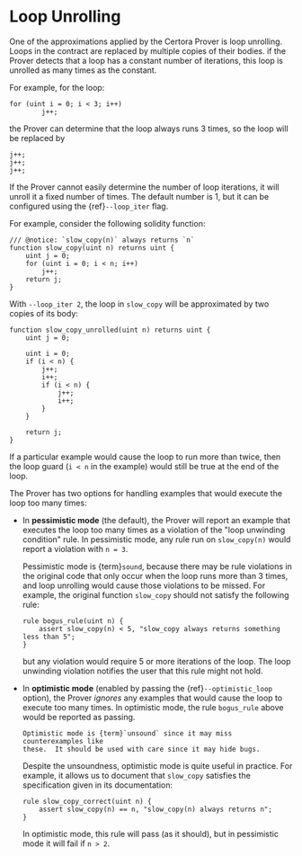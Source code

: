Loop Unrolling
==============

One of the approximations applied by the Certora Prover is loop unrolling.
Loops in the contract are replaced by multiple copies of their bodies.
if the Prover detects that a loop has a constant number of iterations, this loop is unrolled
as many times as the constant.

For example, for the loop:
```solidity
for (uint i = 0; i < 3; i++)
        j++;
```
the Prover can determine that the loop always runs 3 times, so the loop will be replaced by
```solidity
j++;
j++;
j++;
```
If the Prover cannot easily determine the number of loop iterations, it will unroll it a fixed number of times. The default number is 1, but it can be configured using
the {ref}`--loop_iter` flag.

For example, consider the following solidity function:

```solidity
/// @notice: `slow_copy(n)` always returns `n`
function slow_copy(uint n) returns uint {
    uint j = 0;
    for (uint i = 0; i < n; i++)
        j++;
    return j;
}
```

With `--loop_iter 2`, the loop in `slow_copy` will be approximated by two copies of its
body:

```solidity
function slow_copy_unrolled(uint n) returns uint {
    uint j = 0;

    uint i = 0;
    if (i < n) {
        j++;
        i++;
        if (i < n) {
            j++;
            i++;
        }
    }

    return j;
}
```

If a particular example would cause the loop to run more than twice, then the
loop guard (`i < n` in the example) would still be true at the end of the loop.

The Prover has two options for handling examples that would execute the loop
too many times:

 * In **pessimistic mode** (the default), the Prover will report an example
   that executes the loop too many times as a violation of the "loop unwinding
   condition" rule.  In pessimistic mode, any rule run on `slow_copy(n)` would
   report a violation with `n = 3`.

   Pessimistic mode is {term}`sound`, because there may be rule
   violations in the original code that only occur when the loop runs more than
   3 times, and loop unrolling would cause those violations to be missed.  For
   example, the original function `slow_copy` should not satisfy the following rule:

   ```cvl
   rule bogus_rule(uint n) {
       assert slow_copy(n) < 5, "slow_copy always returns something less than 5";
   }
   ```

   but any violation would require 5 or more iterations of the loop.  The loop
   unwinding violation notifies the user that this rule might not hold.

 * In **optimistic mode** (enabled by passing the {ref}`--optimistic_loop` option),
   the Prover _ignores_ any examples that would cause the loop to execute
   too many times.  In optimistic mode, the rule `bogus_rule` above would be
   reported as passing.

   ```{caution}
   Optimistic mode is {term}`unsound` since it may miss counterexamples like
   these.  It should be used with care since it may hide bugs.
   ```

   Despite the unsoundness, optimistic mode is quite useful in practice.  For
   example, it allows us to document that `slow_copy` satisfies the
   specification given in its documentation:

   ```cvl
   rule slow_copy_correct(uint n) {
       assert slow_copy(n) == n, "slow_copy(n) always returns n";
   }
   ```

   In optimistic mode, this rule will pass (as it should), but in pessimistic
   mode it will fail if `n > 2`.

